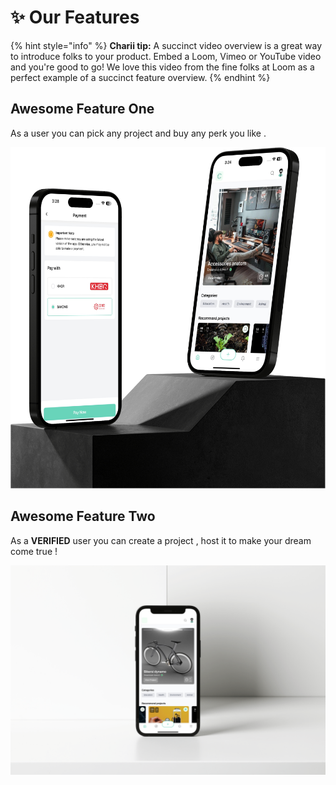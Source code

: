 # ✨ Our Features

{% hint style="info" %}
**Charii tip:** A succinct video overview is a great way to introduce folks to your product. Embed a Loom, Vimeo or YouTube video and you're good to go! We love this video from the fine folks at Loom as a perfect example of a succinct feature overview.
{% endhint %}

## Awesome Feature One

As a user you can pick any project and buy any perk you like .

![](<../.gitbook/assets/iPhone 14 Pro Mockup.png>)

## Awesome Feature Two

As a **VERIFIED** user you can create a project , host it to make your dream come true !&#x20;

![](<../.gitbook/assets/iPhone 12 Mini Mockup.png>)
